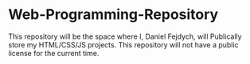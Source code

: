 # Web-Programming-Repository
This repository will be the space where I, Daniel Fejdych, will Publically store my HTML/CSS/JS projects.
This repository will not have a public license for the current time.
